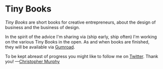 Tiny Books
==========

_Tiny Books_ are short books for creative entrepreneurs, about the design of business and the business of design.

In the spirit of the advice I'm sharing via (ship early, ship often) I'm working on the various Tiny Books in the open. As and when books are finished, they will be available via [Gumroad](http://gumroad.com/tinybooks).

To be kept abreast of progress you might like to follow me on [Twitter](https://twitter.com/fehler). Thank you! —[Christopher Murphy](https://twitter.com/fehler)
